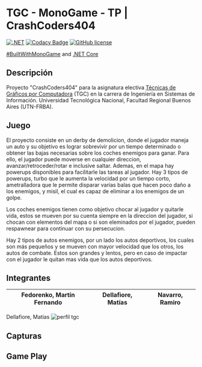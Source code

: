# TGC - MonoGame - TP | CrashCoders404

[![.NET](https://github.com/tgc-utn/tgc-monogame-tp/actions/workflows/dotnet.yml/badge.svg)](https://github.com/tgc-utn/tgc-monogame-tp/actions/workflows/dotnet.yml)
[![Codacy Badge](https://app.codacy.com/project/badge/Grade/63382c4441444632b06d83dcc6dab106)](https://app.codacy.com/gh/tgc-utn/tgc-monogame-tp/dashboard?utm_source=gh&utm_medium=referral&utm_content=&utm_campaign=Badge_grade)
[![GitHub license](https://img.shields.io/github/license/tgc-utn/tgc-monogame-tp.svg)](https://github.com/tgc-utn/tgc-monogame-tp/blob/master/LICENSE)

[#BuiltWithMonoGame](http://www.monogame.net) and [.NET Core](https://dotnet.microsoft.com)

## Descripción

Proyecto "CrashCoders404" para la asignatura electiva [Técnicas de Gráficos por Computadora](http://tgc-utn.github.io/) (TGC) en la carrera de Ingeniería en Sistemas de Información. Universidad Tecnológica Nacional, Facultad Regional Buenos Aires (UTN-FRBA).

## Juego

El proyecto consiste en un derby de demolicion, donde el jugador maneja un auto y su objetivo es lograr sobrevivir por un tiempo determinado o obtener las bajas necesarias sobre los coches enemigos para ganar. Para ello, el jugador puede moverse en cualquier direccion, avanzar/retroceder/rotar e inclusive saltar. Ademas, en el mapa hay powerups disponibles para facilitarle las tareas al jugador. Hay 3 tipos de powerups, turbo que le aumenta la velocidad por un tiempo corto, ametralladora que le permite disparar varias balas que hacen poco daño a los enemigos, y misil, el cual es capaz de eliminar a los enemigos de un golpe.

Los coches enemigos tienen como objetivo chocar al jugador y quitarle vida, estos se mueven por su cuenta siempre en la direccion del jugador, si chocan con elementos del mapa o si son eleminados por el jugador, pueden respawnear para continuar con su persecucion.

Hay 2 tipos de autos enemigos, por un lado los autos deportivos, los cuales son más pequeños y se mueven con mayor velocidad que los otros, los autos de combate. Estos son grandes y lentos, pero en caso de impactar con el jugador le quitan mas vida que los autos deportivos.

## Integrantes

Fedorenko, Martín Fernando  |  Dellafiore, Matías | Navarro, Ramiro | 
--------------------------- | ------------------- | --------------- | 



Dellafiore, Matías
![perfil tgc](https://github.com/Martin-Fedorenko/2023-1C-3051-CrashCoders404/assets/83479468/cccd105a-aebc-47b8-9527-42f162655f19)



## Capturas



## Game Play


